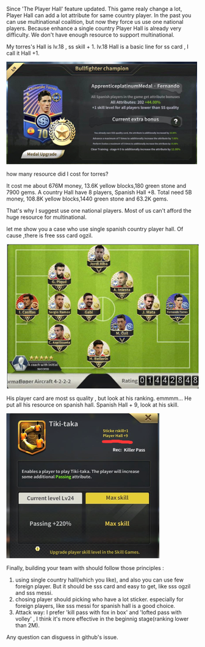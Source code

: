 Since 'The Player Hall' feature updated. This game realy change a lot, Player Hall can add a lot attribute for same country player. In the past you can use multinational coalition, but now they force us use one national players.   Because enhance a single country Player Hall is already very difficulty. We don't have enough resource to support multinational.

My torres's Hall is lv.18 , ss skill + 1. lv.18 Hall is a basic line for ss card , I call it Hall +1.

![torres](mediaResource/player-hall-torres.png)

how many resource did I cost for torres? 

It cost me about 676M money, 13.6K yellow blocks,180 green stone and 7900 gems. A country Hall have 8 players, Spanish Hall +8. Total need 5B money, 108.8K yellow blocks,1440 green stone and 63.2K gems.

That's why I suggest use one national players. Most of us can't afford the huge resource for multinational.

let me show you a case who use single spanish country player hall. Of cause ,there is free sss card ogzil.

![single-country](mediaResource/player-hall-single-country.png)

His player card are most ss quality , but look at his ranking. emmmm... He put all his resource on spanish hall. Spanish Hall + 9,
look at his skill.

![skill](mediaResource/player-hall-skill.png)

Finally, building your team with should follow those principles :
1. using single country hall(which you like), and also  you can use  few foreign player. But it should be sss card and easy to get, like sss ogzil and sss messi.
2. chosing player should picking who have a lot sticker. especially for foreign players, like sss messi for spanish hall is a good choice.
3. Attack way: I prefer 'kill pass with fox in box' and 'lofted pass with volley' , I think it's more effective in the beginnig stage(ranking lower than 2M).

Any question can disguess in github's issue.


